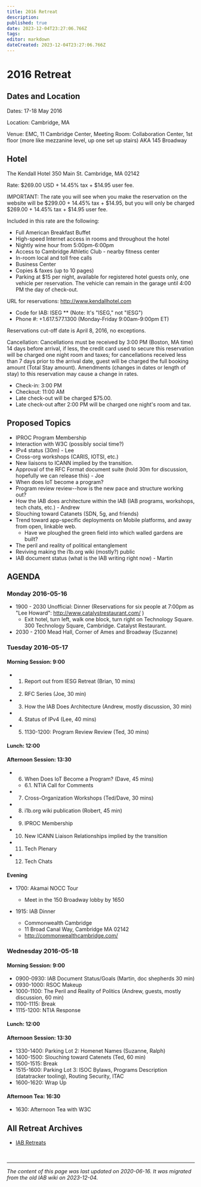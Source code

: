 ```yaml
---
title: 2016 Retreat
description: 
published: true
date: 2023-12-04T23:27:06.766Z
tags: 
editor: markdown
dateCreated: 2023-12-04T23:27:06.766Z
---
```


# 2016 Retreat
## Dates and Location 

Dates: 17-18 May 2016

Location: Cambridge, MA

Venue: EMC, 11 Cambridge Center, Meeting Room: Collaboration Center, 1st floor (more like mezzanine level, up one set up stairs) AKA 145 Broadway

## Hotel 

The Kendall Hotel
350 Main St. 
Cambridge, MA 02142

Rate: $269.00 USD + 14.45% tax + $14.95 user fee. 

IMPORTANT: The rate you will see when you make the reservation on the website will be $299.00 + 14.45% tax + $14.95, but you will only be charged $269.00 + 14.45% tax + $14.95 user fee. 

Included in this rate are the following:

* Full American Breakfast Buffet
* High-speed Internet access in rooms and throughout the hotel
* Nightly wine hour from 5:00pm-6:00pm
* Access to Cambridge Athletic Club - nearby fitness center
* In-room local and toll free calls
* Business Center
* Copies & faxes (up to 10 pages)
* Parking at $15 per night, available for registered hotel guests only, one vehicle per reservation. The vehicle can remain in the garage until 4:00 PM the day of check-out.


URL for reservations: http://www.kendallhotel.com
* Code for IAB: ISEG
** (Note: It's "ISEG," not "IESG")
* Phone #: +1.617.577.1300 (Monday-Friday 9:00am-9:00pm ET)

Reservations cut-off date is April 8, 2016, no exceptions.

Cancellation: Cancellations must be received by 3:00 PM (Boston, MA time) 14 days before arrival, if less, the credit card used to secure this reservation will be charged one night room and taxes; for cancellations received less than 7 days prior to the arrival date, guest will be charged the full booking amount (Total Stay amount). Amendments (changes in dates or length of stay) to this reservation may cause a change in rates.

* Check-in: 3:00 PM
* Checkout: 11:00 AM
* Late check-out will be charged $75.00.
* Late check-out after 2:00 PM will be charged one night's room and tax.

## Proposed Topics 

* IPROC Program Membership
* Interaction with W3C (possibly social time?)
* IPv4 status (30m) - Lee
* Cross-org workshops (CARIS, IOTSI, etc.)
* New liaisons to ICANN implied by the transition.
* Approval of the RFC Format document suite (hold 30m for discussion, hopefully we can release this) - Joe
* When does IoT become a program?
* Program review review--how is the new pace and structure working out?
* How the IAB does architecture within the IAB (IAB programs, workshops, tech chats, etc.) - Andrew
* Slouching toward Catanets (SDN, 5g, and friends)
* Trend toward app-specific deployments on Mobile platforms, and away from open, linkable web.
  * Have we ploughed the green field into which walled gardens are built?
* The peril and reality of political entanglement
* Reviving making the i1b.org wiki (mostly?) public
* IAB document status (what is the IAB writing right now) - Martin

## AGENDA  

### Monday 2016-05-16
* 1900 - 2030 Unofficial: Dinner (Reservations for six people at 7:00pm as "Lee Howard": http://www.catalystrestaurant.com/ )
  * Exit hotel, turn left, walk one block, turn right on Technology Square.  300 Technology Square, Cambridge. Catalyst Restaurant.
* 2030 - 2100 Mead Hall, Corner of Ames and Broadway (Suzanne)

### Tuesday 2016-05-17  

#### Morning Session: 9:00

* 1. Report out from IESG Retreat (Brian, 10 mins)
* 2. <nowiki>RFC</nowiki> Series (Joe, 30 min)
* 3. How the IAB Does Architecture (Andrew, mostly discussion, 30 min)
* 4. Status of IPv4 (Lee, 40 mins)
* 5. 1130-1200: Program Review Review (Ted, 30 mins)

#### Lunch: 12:00  

####  Afternoon Session: 13:30  

* 6. When Does IoT Become a Program? (Dave, 45 mins)
  * 6.1. NTIA Call for Comments 
* 7. Cross-Organization Workshops (Ted/Dave, 30 mins)
* 8. i1b.org wiki publication (Robert, 45 min)
* 9. IPROC Membership
* 10. New ICANN Liaison Relationships implied by the transition
* 11. Tech Plenary
* 12. Tech Chats

#### Evening

* 1700: Akamai NOCC Tour 
  * Meet in the 150 Broadway lobby by 1650

* 1915: IAB Dinner 
  * Commonwealth Cambridge
  * 11 Broad Canal Way, Cambridge MA 02142
  * http://commonwealthcambridge.com/

### Wednesday 2016-05-18

####  Morning Session: 9:00

* 0900-0930: IAB Document Status/Goals (Martin, doc shepherds 30 min)
* 0930-1000: RSOC Makeup
* 1000-1100: The Peril and Reality of Politics (Andrew, guests, mostly discussion, 60 min)
* 1100-1115: Break 
* 1115-1200: NTIA Response

#### Lunch: 12:00 

####  Afternoon Session: 13:30 

* 1330-1400: Parking Lot 2: Homenet Names (Suzanne, Ralph)
* 1400-1500: Slouching toward Catenets (Ted, 60 min)
* 1500-1515: Break
* 1515-1600: Parking Lot 3: ISOC Bylaws, Programs Description (datatracker tooling), Routing Security, ITAC
* 1600-1620: Wrap Up

#### Afternoon Tea: 16:30 

* 1630: Afternoon Tea with W3C
## All Retreat Archives 

* [IAB Retreats](/group/iab/IAB_Retreats)

&nbsp;
&nbsp;
&nbsp;

---

*The content of this page was last updated on 2020-06-16. It was migrated from the old IAB wiki on 2023-12-04.*


